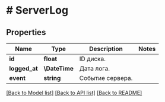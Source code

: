 # # ServerLog

## Properties

Name | Type | Description | Notes
------------ | ------------- | ------------- | -------------
**id** | **float** | ID диска. |
**logged_at** | **\DateTime** | Дата лога. |
**event** | **string** | Событие сервера. |

[[Back to Model list]](../../README.md#models) [[Back to API list]](../../README.md#endpoints) [[Back to README]](../../README.md)
